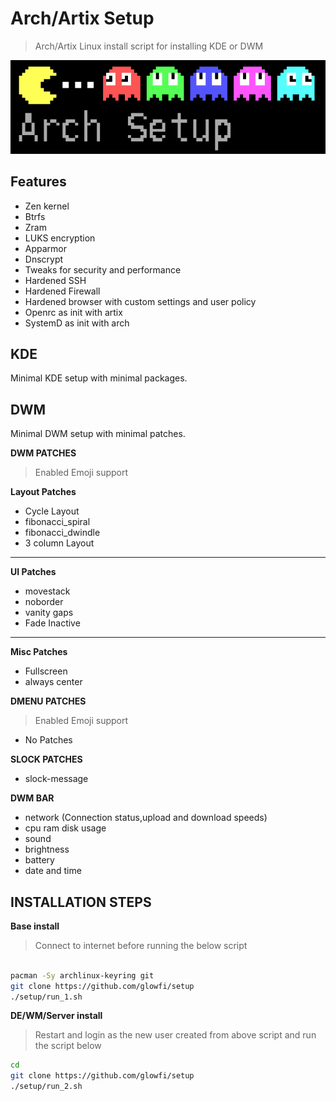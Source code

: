 # Arch/Artix Setup

> Arch/Artix Linux install script for installing KDE or DWM

![Coverpic](./pacman.png)

## Features

-   Zen kernel
-   Btrfs
-   Zram
-   LUKS encryption
-   Apparmor
-   Dnscrypt
-   Tweaks for security and performance
-   Hardened SSH
-   Hardened Firewall
-   Hardened browser with custom settings and user policy
-   Openrc as init with artix
-   SystemD as init with arch

## KDE

Minimal KDE setup with minimal packages.

## DWM

Minimal DWM setup with minimal patches.

**DWM PATCHES**

> Enabled Emoji support

**Layout Patches**

-   Cycle Layout
-   fibonacci_spiral
-   fibonacci_dwindle
-   3 column Layout
<hr/>

**UI Patches**

-   movestack
-   noborder
-   vanity gaps
-   Fade Inactive
<hr/>

**Misc Patches**

-   Fullscreen
-   always center

**DMENU PATCHES**

> Enabled Emoji support

-   No Patches

**SLOCK PATCHES**

-   slock-message

**DWM BAR**

-   network (Connection status,upload and download speeds)
-   cpu ram disk usage
-   sound
-   brightness
-   battery
-   date and time

## INSTALLATION STEPS

**Base install**

> Connect to internet before running the below script

```sh

pacman -Sy archlinux-keyring git
git clone https://github.com/glowfi/setup
./setup/run_1.sh

```

**DE/WM/Server install**

> Restart and login as the new user created from above script and run the script below

```sh
cd
git clone https://github.com/glowfi/setup
./setup/run_2.sh

```
